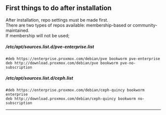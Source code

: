 
## First things to do after installation
After installation, repo settings must be made first. <br>
There are two types of repos available: membership-based or community-maintained. <br>
If membership will not be used;

##### /etc/apt/sources.list.d/pve-enterprise.list
```
#deb https://enterprise.proxmox.com/debian/pve bookworm pve-enterprise
deb http://download.proxmox.com/debian/pve bookworm pve-no-subscription
```

##### /etc/apt/sources.list.d/ceph.list
```
#deb https://enterprise.proxmox.com/debian/ceph-quincy bookworm enterprise
deb http://download.proxmox.com/debian/ceph-quincy bookworm no-subscription
```

---

